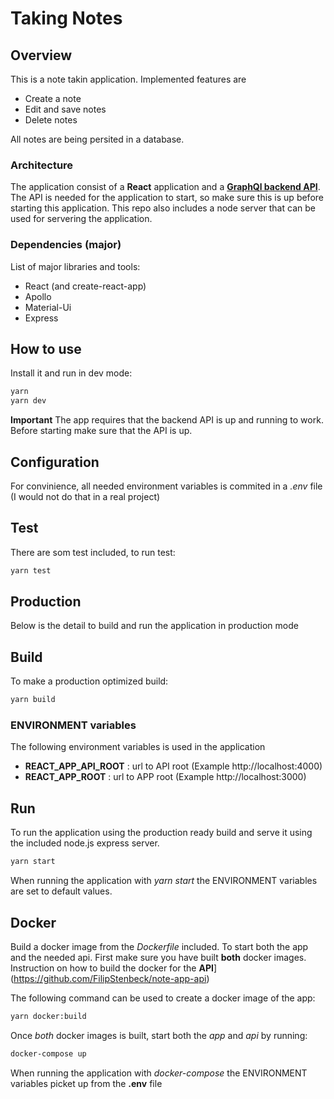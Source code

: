 # Taking Notes

## Overview

This is a note takin application. Implemented features are

-   Create a note
-   Edit and save notes
-   Delete notes

All notes are being persited in a database.

### Architecture

The application consist of a **React** application and a [**GraphQl backend API**](https://github.com/FilipStenbeck/note-app-api).
The API is needed for the application to start, so make sure this is up before starting this application.
This repo also includes a node server that can be used for servering the application.

### Dependencies (major)

List of major libraries and tools:

-   React (and create-react-app)
-   Apollo
-   Material-Ui
-   Express

## How to use

Install it and run in dev mode:

```sh
yarn
yarn dev
```

**Important** The app requires that the backend API is up and running to work. Before starting make sure that the API is up.

## Configuration

For convinience, all needed environment variables is commited in a _.env_ file (I would not do that in a real project)

## Test
There are som test included, to run test:

```sh
yarn test
```

## Production

Below is the detail to build and run the application in production mode

## Build

To make a production optimized build:

```sh
yarn build
```

### ENVIRONMENT variables
The following environment variables is used in the application

- **REACT_APP_API_ROOT** : url to API root (Example http://localhost:4000)
- **REACT_APP_ROOT** : url to APP root  (Example http://localhost:3000)

## Run

To run the application using the production ready build and serve it using the included node.js express server. 

```sh
yarn start
```
When running the application with _yarn start_ the ENVIRONMENT variables are set to default values.

## Docker

Build a docker image from the _Dockerfile_ included.
To start both the app and the needed api. First make sure you have built **both** docker images. Instruction on how to build the docker for the **API**](https://github.com/FilipStenbeck/note-app-api)

The following command can be used to create a docker image of the app:

```sh
yarn docker:build
```
Once *both* docker images is built, start both the *app* and *api* by running:

```sh
docker-compose up
```
When running the application with _docker-compose_ the ENVIRONMENT variables picket up from the **.env** file


